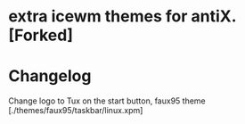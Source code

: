 extra icewm themes for antiX.  [Forked]
===============
   Changelog
===============
Change logo to Tux on the start button, faux95 theme  [./themes/faux95/taskbar/linux.xpm]
